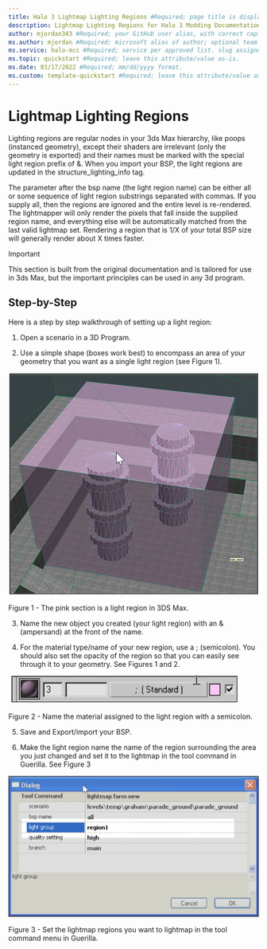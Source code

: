 ```yaml
---
title: Halo 3 Lightmap Lighting Regions #Required; page title is displayed in search results. Include the brand.
description: Lightmap Lighting Regions for Halo 3 Modding Documentation. #Required; article description that is displayed in search results. 
author: mjordan343 #Required; your GitHub user alias, with correct capitalization.
ms.author: mjordan #Required; microsoft alias of author; optional team alias.
ms.service: halo-mcc #Required; service per approved list. slug assigned by ACOM.
ms.topic: quickstart #Required; leave this attribute/value as-is.
ms.date: 03/17/2022 #Required; mm/dd/yyyy format.
ms.custom: template-quickstart #Required; leave this attribute/value as-is.
---
```


# Lightmap Lighting Regions

Lighting regions are regular nodes in your 3ds Max hierarchy, like poops (instanced geometry), except their shaders are irrelevant (only the geometry is exported) and their names must be marked with the special light region prefix of &. When you import your BSP, the light regions are updated in the structure_lighting_info tag.

The parameter after the bsp name (the light region name) can be either all or some sequence of light region substrings separated with commas. If you supply all, then the regions are ignored and the entire level is re-rendered. The lightmapper will only render the pixels that fall inside the supplied region name, and everything else will be automatically matched from the last valid lightmap set. Rendering a region that is 1/X of your total BSP size will generally render about X times faster.

> [!IMPORTANT]
> This section is built from the original documentation and is tailored for use in 3ds Max, but the important principles can be used in any 3d program.

## **Step-by-Step**

Here is a step by step walkthrough of setting up a light region:

1. Open a scenario in a 3D Program.

2. Use a simple shape (boxes work best) to encompass an area of your geometry that you want as a single light region (see Figure 1).

![A pink box within 3 d s max showing a lightmap region.](./media/H3_Lightmap_3dsMaxRegion.png)

Figure 1 - The pink section is a light region in 3DS Max.

3. Name the new object you created (your light region) with an & (ampersand) at the front of the name.

4. For the material type/name of your new region, use a ; (semicolon). You should also set the opacity of the region so that you can easily see through it to your geometry. See Figures 1 and 2.

![View of the material name within 3 d s max with a semicolon for the name.](./media/H3_Lightmap_MaterialName.png)

Figure 2 - Name the material assigned to the light region with a semicolon.

5. Save and Export/import your BSP.

6. Make the light region name the name of the region surrounding the area you just changed and set it to the lightmap in the tool command in Guerilla. See Figure 3

![View of the tool command in Guerrilla with the light group name set the region you created.](./media/H3_Lightmap_ToolDialog.png)

Figure 3 - Set the lightmap regions you want to lightmap in the tool command menu in Guerilla.
